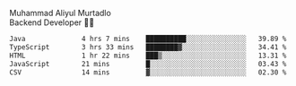 Muhammad Aliyul Murtadlo
<br>
Backend Developer 👨‍💻
<br>
<!--START_SECTION:waka-->

```txt
Java              4 hrs 7 mins    ██████████░░░░░░░░░░░░░░░   39.89 %
TypeScript        3 hrs 33 mins   ████████▓░░░░░░░░░░░░░░░░   34.41 %
HTML              1 hr 22 mins    ███▒░░░░░░░░░░░░░░░░░░░░░   13.31 %
JavaScript        21 mins         █░░░░░░░░░░░░░░░░░░░░░░░░   03.43 %
CSV               14 mins         ▓░░░░░░░░░░░░░░░░░░░░░░░░   02.30 %
```

<!--END_SECTION:waka-->
